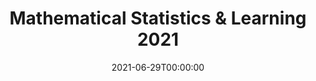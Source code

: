 ---
title: "Mathematical Statistics & Learning 2021"
date: 2021-06-29T00:00:00
date_end: 2021-07-02T00:00:00
location: "Casa Convalescència"
event: Conference
event_url: "https://dscbarcelona.wixsite.com/msl2020"
tag: [conference]
featured: false
draft: false
image:
  filename: "casac.jpeg"
  focal_point: Smart
---